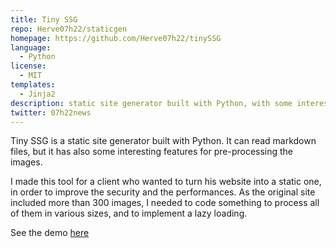 ```yaml
---
title: Tiny SSG
repo: Herve07h22/staticgen
homepage: https://github.com/Herve07h22/tinySSG
language:
  - Python
license:
  - MIT
templates:
  - Jinja2
description: static site generator built with Python, with some interesting features for pre-processing the images.
twitter: 07h22news
---
```


Tiny SSG is a static site generator built with Python. 
It can read markdown files, but it has also some interesting features for pre-processing the images.

I made this tool for a client who wanted to turn his website into a static one, in order to improve the security and the performances.
As the original site included more than 300 images, I needed to code something to process all of them in various sizes, 
and to implement a lazy loading. 

See the demo [here](https://tinyssg.netlify.com)

